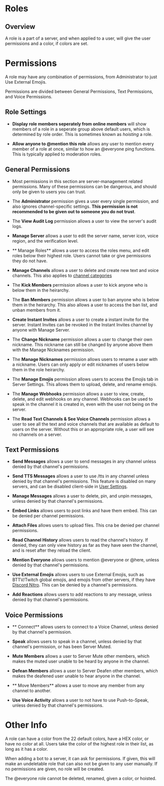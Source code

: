 <!-- TITLE: Roles -->


# Roles 

## Overview
A role is a part of a server, and when applied to a user, will give the user permissions and a color, if colors are set. 

# Permissions
A role may have any combination of permissions, from Administrator to just Use External Emojis.

Permissions are divided between General Permissions, Text Permissions, and Voice Permissions.

## Role Settings

* **Display role members seperately from online members** will show members of a role in a seperate group above default users, which is determined by role order. This is sometimes known as *hoisting* a role.

* **Allow anyone to @mention this role** allows any user to mention every member of a role at once, similar to how an @everyone ping functions. This is typically applied to moderation roles.

## General Permissions

* Most permissions in this section are server-management related permissions. Many of these permissions can be dangerous, and should only be given to users you can trust.

* The **Administrator** permission gives a user every single permission, and also ignores channel-specific settings. **This permission is not recommended to be given out to someone you do not trust**.

* The **View Audit Log** permission allows a user to view the server's audit logs.

* **Manage Server** allows a user to edit the server name, server icon, voice region, and the verification level. 

* ** Manage Roles** allows a user to access the roles menu, and edit roles below their highest role. Users cannot take or give permissions they do not have.

* **Manage Channels** allows a user to delete and create new text and voice channels. This also applies to [channel categories](/channel-categories)

* The **Kick Members** permission allows a user to kick anyone who is below them in the heirarchy. 

* The **Ban Members** permission allows a user to ban anyone who is below them in the heirarchy. This also allows a user to access the ban list, and unban members from it.

* **Create Instant Invites** allows a user to create a instant invite for the server. Instant Invites can be revoked in the Instant Invites channel by anyone with Manage Server.

* The **Change Nickname** permission allows a user to change their own nickname. This nickname can still be changed by anyone above them with the Manage Nicknames permission.

* The **Manage Nicknames** permission allows users to rename a user with a nickname. Users can only apply or edit nicknames of users below them in the role heirarchy.

* The **Manage Emojis** permission allows users to access the Emojis tab in Server Settings. This allows them to upload, delete, and rename emojis. 

* The  **Manage Webhooks** permission allows a user to view, create, delete, and edit webhooks on any channel. Webhooks can be used to speak in the channel it is created in, even with the user not being on the server.

* The **Read Text Channels & See Voice Channels** permission allows a user to see all the text and voice channels that are available as default to users on the server. Without this or an appropriate role, a user will see no channels on a server.

## Text Permissions

* **Send Messages** allows a user to send messages in any channel unless denied by that channel's permissions.

* **Send TTS Messages** allows a user to use /tts in any channel unless denied by that channel's permissions. This feature is disabled on many servers, and can be disabled client-side in [User Settings](/user-settings).

* **Manage Messages** allows a user to delete, pin, and unpin messages, unless denied by that channel's permissions.

* **Embed Links** allows users to post links and have them embed. This can be denied per channel permissions.

* **Attach Files** allows users to upload files. This cna be denied per channel permissions.

* **Read Channel History** allows users to read the channel's history. If denied, they can only view history as far as they have seen the channel, and is reset after they reload the client.

* **Mention Everyone** allows users to mention @everyone or @here, unless denied by that channel's permissions.

* **Use External Emojis** allows users to use External Emojis, such as BTTV/Twitch global emojis, and emojis from other servers, if they have [Discord Nitro](/nitro). This can be denied by a channel's permissions.

* **Add Reactions** allows users to add reactions to any message, unless denied by that channel's permissions. 

## Voice Permissions

* ** Connect** allows users to connect to a Voice Channel, unless denied by that channel's permission.

* **Speak** allows users to speak in a channel, unless denied by that channel's permission, or has been Server Muted.

* **Mute Members** allows a user to Server Mute other members, which makes the muted user unable to be heard by anyone in the channel. 

* **Defean Members** allows a user to Server Deafen other members, which makes the deafened user unable to hear anyone in the channel.

* ** Move Members** allows a user to move any member from any channel to another. 

* **Use Voice Activity** allows a user to not have to use Push-to-Speak, unless denied by that channel's permissions.

# Other Info

A role can have a color from the 22 default colors, have a HEX color, or have no color at all. Users take the color of the highest role in their list, as long as it has a color.

When adding a bot to a server, it can ask for permissions. If given, this will make an undeletable role that can also not be given to any user manually. If no permissions are given, no role will be created.

The @everyone role cannot be deleted, renamed, given a color, or hoisted.